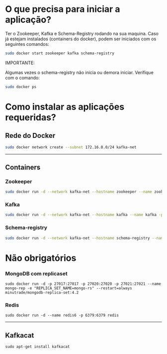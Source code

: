 # O que precisa para iniciar a aplicação?

Ter o Zookeeper, Kafka e Schema-Registry rodando na sua maquina. Caso já estejam instalados (containers do docker), podem ser iniciados com os seguintes comandos:

```sh
sudo docker start zookeeper kafka schema-registry
```

IMPORTANTE:

Algumas vezes o schema-registry não inicia ou demora iniciar. Verifique com o comando:

```sh
sudo docker ps
```

# Como instalar as aplicações requeridas?


## Rede do Docker
```sh
sudo docker network create --subnet 172.16.0.0/24 kafka-net
```

---

## Containers

### Zookeeper
```sh
sudo docker run -d --network kafka-net --hostname zookeeper --name zookeeper -p 2181:2181 -e ZOOKEEPER_CLIENT_PORT=2181 -e ZOOKEEPER_TICK_TIME=2000 confluentinc/cp-zookeeper:5.5.1
```

### Kafka
```sh
sudo docker run -d --network kafka-net --hostname kafka --name kafka -p 9092:9092 -e KAFKA_ZOOKEEPER_CONNECT='zookeeper:2181' -e KAFKA_LISTENER_SECURITY_PROTOCOL_MAP=PLAINTEXT:PLAINTEXT,PLAINTEXT_HOST:PLAINTEXT -e KAFKA_ADVERTISED_LISTENERS=PLAINTEXT://kafka:29092,PLAINTEXT_HOST://localhost:9092 -e KAFKA_BROKER_ID=1 -e KAFKA_OFFSETS_TOPIC_REPLICATION_FACTOR=1 -e CONFLUENT_METRICS_REPORTER_ZOOKEEPER_CONNECT=zookeeper:2181 -e CONFLUENT_SUPPORT_CUSTOMER_ID=c0 -e CONFLUENT_METRICS_REPORTER_TOPIC_REPLICAS=1 -e CONFLUENT_METRICS_ENABLE=true -e CONFLUENT_SUPPORT_CUSTOMER_ID='anonymous' confluentinc/cp-kafka:5.5.1
```

### Schema-registry
```sh
sudo docker run -d --network kafka-net --hostname schema-registry --name schema-registry -p 8081:8081 -e SCHEMA_REGISTRY_KAFKASTORE_CONNECTION_URL='zookeeper:2181' -e SCHEMA_REGISTRY_HOST_NAME=schema-registry confluentinc/cp-schema-registry:5.5.1
```

# Não obrigatórios

### MongoDB com replicaset
```
sudo docker run -d -p 27017:27017 -p 27020:27020 -p 27021:27021 --name mongo-rep -e "REPLICA_SET_NAME=mongo-rs" --restart=always minutrade/mongodb-replica-set:4.2
```

### Redis
```
sudo docker run -d --name redis6 -p 6379:6379 redis
```

---

## Kafkacat ############
```
sudo apt-get install kafkacat
```

